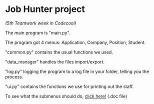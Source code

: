 <h1>Job Hunter project</h1>

<i>(5th Teamwork week in Codecool)</i>







The main program is "main.py". 


The program got 4 menus: Application, Company, Position, Student.


"common.py" contains the usual functions we used.


"data_manager" handles the files import/export.


"log.py" logging the program to a log file in your folder, telling you the process.


"ui.py" contains the functions we use for printing out the staff.


To see what the submenus should do, <a href="https://gofile.io/?c=zqZthM">click here!</a> (.doc file)

